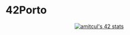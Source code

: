 # 42Porto
<div align=center>
<a href="https://github.com/JaeSeoKim/badge42"><img src="https://badge42.vercel.app/api/v2/cl8aogk8y00790gmi1eodfl3l/stats?cursusId=21&coalitionId=piscine" alt="amitcul's 42 stats" /></a>
</div>

